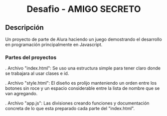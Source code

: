 <h1 align="center">Desafio - AMIGO SECRETO</h1>

<h2>Descripción</h2>
<p>Un proyecto de parte de Alura haciendo un juego demostrando el desarrollo en programación principalmente en Javascript.</p>

<h3>Partes del proyectos</h3>

. Archivo "index.html": Se uso una estructura simple para tener claro donde se trabajara al usar clases e id.  

. Archivo "style.html": El diseño es prolijo manteniendo un orden entre los botones sin roce y un espacio considerable entre la lista de nombre que se van agregando.

. Archivo "app.js": Las divisiones creando funciones y documentación concreta de lo que esta preparado cada parte del "index.html".



